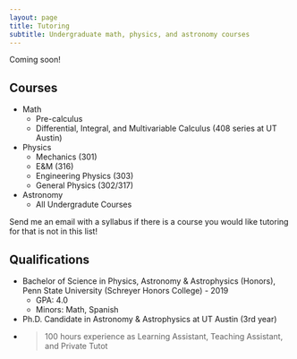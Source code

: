 ```yaml
---
layout: page
title: Tutoring
subtitle: Undergraduate math, physics, and astronomy courses
---
```


Coming soon!

## Courses

* Math
  * Pre-calculus   
  * Differential, Integral, and Multivariable Calculus (408 series at UT Austin)
* Physics
  * Mechanics (301)
  * E&M (316)
  * Engineering Physics (303)
  * General Physics (302/317)
* Astronomy
  * All Undergradute Courses

Send me an email with a syllabus if there is a course you would like tutoring for that is not in this list!

## Qualifications

* Bachelor of Science in Physics, Astronomy & Astrophysics (Honors), Penn State University (Schreyer Honors College) - 2019
  * GPA: 4.0
  * Minors: Math, Spanish
* Ph.D. Candidate in Astronomy & Astrophysics at UT Austin (3rd year)
* >100 hours experience as Learning Assistant, Teaching Assistant, and Private Tutot
